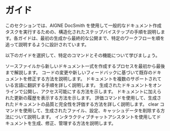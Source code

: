 # ガイド

このセクションでは、AIGNE DocSmith を使用して一般的なドキュメント作成タスクを実行するための、構造化されたステップバイステップの手順を説明します。各ガイドは、最初の生成から最終的な公開まで、特定のワークフローを順を追って説明するように設計されています。

以下のガイドを選択して、特定のコマンドとその機能について学びましょう。

<x-cards data-columns="2">
  <x-card data-title="ドキュメントの生成" data-icon="lucide:file-plus-2" data-href="/guides/generating-documentation">
    ソースファイルから新しいドキュメント一式を作成するプロセスを最初から最後まで解説します。
  </x-card>
  <x-card data-title="ドキュメントの更新" data-icon="lucide:file-edit" data-href="/guides/updating-documentation">
    コードの変更や新しいフィードバックに基づいて既存のドキュメントを修正する方法を説明します。
  </x-card>
  <x-card data-title="ドキュメントの翻訳" data-icon="lucide:languages" data-href="/guides/translating-documentation">
    ドキュメントを複数のサポートされている言語に翻訳する手順を詳しく説明します。
  </x-card>
  <x-card data-title="ドキュメントの公開" data-icon="lucide:send" data-href="/guides/publishing-your-docs">
    生成されたドキュメントをオンラインで公開し、アクセス可能にする方法を示します。
  </x-card>
  <x-card data-title="履歴の管理" data-icon="lucide:history" data-href="/guides/managing-history">
    ドキュメントに加えられた更新の履歴を表示する方法を示します。
  </x-card>
  <x-card data-title="ドキュメントの評価" data-icon="lucide:clipboard-check" data-href="/guides/evaluating-documents">
    評価コマンドを使用して、生成されたドキュメントの品質と完全性を評価する方法を詳しく説明します。
  </x-card>
  <x-card data-title="クリーンアップ" data-icon="lucide:trash-2" data-href="/guides/cleaning-up">
    clear コマンドを使用して、生成されたファイル、設定、キャッシュデータを削除する方法について説明します。
  </x-card>
  <x-card data-title="インタラクティブチャット" data-icon="lucide:bot" data-href="/guides/interactive-chat">
    インタラクティブチャットアシスタントを使用してドキュメントを生成、修正、管理する方法を説明します。
  </x-card>
</x-cards>
